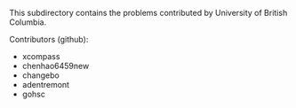 This subdirectory contains the problems contributed by University of British Columbia.

Contributors (github):
* xcompass
* chenhao6459new
* changebo
* adentremont
* gohsc
